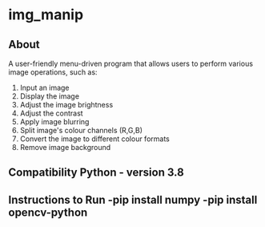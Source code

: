 # img_manip
## About 
A user-friendly menu-driven program that allows users to perform various image operations, such as: 
1. Input an image
2. Display the image
3. Adjust the image brightness
4. Adjust the contrast
5. Apply image blurring
6. Split image's colour channels (R,G,B)
7. Convert the image to different colour formats
8. Remove image background

## Compatibility Python - version 3.8

## Instructions to Run -pip install numpy -pip install opencv-python
